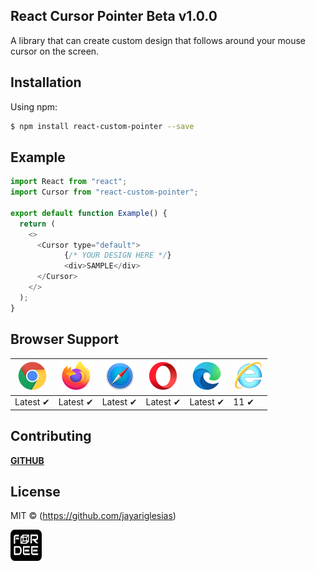 ## React Cursor Pointer Beta v1.0.0

A library that can create custom design that follows around your mouse cursor on the screen.


## Installation

Using npm:

```bash
$ npm install react-custom-pointer --save
```

## Example
```javascript
import React from "react";
import Cursor from "react-custom-pointer";

export default function Example() {
  return (
    <>
      <Cursor type="default">
            {/* YOUR DESIGN HERE */}
            <div>SAMPLE</div>
      </Cursor>
    </>
  );
}
```


## Browser Support

![Chrome](https://raw.githubusercontent.com/jayariglesias/jayariglesias/main/chrome.png) | ![Firefox](https://raw.githubusercontent.com/jayariglesias/jayariglesias/main/firefox.png) | ![Safari](https://raw.githubusercontent.com/jayariglesias/jayariglesias/main/safari.png) | ![Opera](https://raw.githubusercontent.com/jayariglesias/jayariglesias/main/opera.png) | ![Edge](https://raw.githubusercontent.com/jayariglesias/jayariglesias/main/chromium.png) | ![IE](https://raw.githubusercontent.com/jayariglesias/jayariglesias/main/explorer.png) |
--- | --- | --- | --- | --- | --- |
Latest ✔ | Latest ✔ | Latest ✔ | Latest ✔ | Latest ✔ | 11 ✔ |

## Contributing

<a href="https://github.com/jayariglesias/react-custom-pointer.git"><strong>GITHUB</strong></a>

## License

MIT © (https://github.com/jayariglesias)

<img height="50" width="50" src="https://raw.githubusercontent.com/jayariglesias/jayariglesias/main/name.png" />





